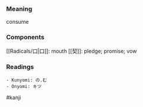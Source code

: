 ### Meaning

consume

### Components

[[Radicals/口|口]]: mouth [[契]]: pledge; promise; vow

### Readings

```
- Kunyomi: の.む
- Onyomi: キツ
```

#kanji